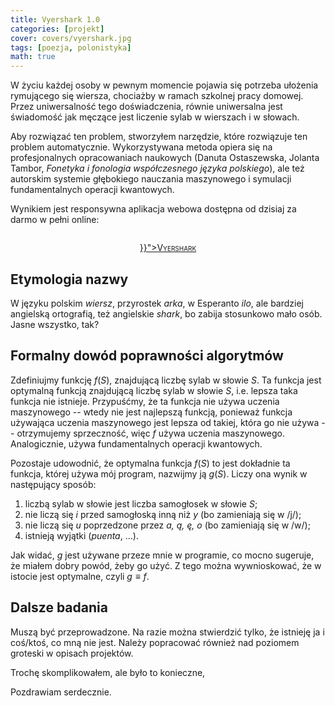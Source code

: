 ```yaml
---
title: Vyershark 1.0
categories: [projekt]
cover: covers/vyershark.jpg
tags: [poezja, polonistyka]
math: true
---
```


W życiu każdej osoby w pewnym momencie pojawia się potrzeba ułożenia rymującego się wiersza, chociażby w ramach szkolnej pracy domowej. Przez uniwersalność tego doświadczenia, równie uniwersalna jest świadomość jak męczące jest liczenie sylab w wierszach i w słowach. <!--more-->

Aby rozwiązać ten problem, stworzyłem narzędzie, które rozwiązuje ten problem automatycznie. Wykorzystywana metoda opiera się na profesjonalnych opracowaniach naukowych (Danuta Ostaszewska, Jolanta Tambor, _Fonetyka i fonologia współczesnego języka polskiego_), ale też autorskim systemie głębokiego nauczania maszynowego i symulacji fundamentalnych operacji kwantowych.

Wynikiem jest responsywna aplikacja webowa dostępna od dzisiaj za darmo w pełni online:


<p style="padding: 1em 0 0 0; text-align: center !important; font-variant: small-caps">
<a href="{{< ref "vyershark.html" >}}">Vyershark</a>
</p>


## Etymologia nazwy

W języku polskim _wiersz_, przyrostek _arka_, w Esperanto _ilo_, ale bardziej angielską ortografią, też angielskie _shark_, bo zabija stosunkowo mało osób. Jasne wszystko, tak?


## Formalny dowód poprawności algorytmów

Zdefiniujmy funkcję $f(S)$, znajdującą liczbę sylab w słowie $S$. Ta funkcja jest optymalną funkcją znajdującą liczbę sylab w słowie $S$, i.e. lepsza taka funkcja nie istnieje. Przypuśćmy, że ta funkcja nie używa uczenia maszynowego -- wtedy nie jest najlepszą funkcją, ponieważ funkcja używająca uczenia maszynowego jest lepsza od takiej, która go nie używa -- otrzymujemy sprzeczność, więc $f$ używa uczenia maszynowego. Analogicznie, używa fundamentalnych operacji kwantowych.

Pozostaje udowodnić, że optymalna funkcja $f(S)$ to jest dokładnie ta funkcja, której używa mój program, nazwijmy ją $g(S)$. Liczy ona wynik w następujący sposób:

1. liczbą sylab w słowie jest liczba samogłosek w słowie $S$;
2. nie liczą się _i_ przed samogłoską inną niż _y_ (bo zamieniają się w /j/);
3. nie liczą się _u_ poprzedzone przez _a, ą, ę, o_ (bo zamieniają się w /w/);
4. istnieją wyjątki (_puenta_, ...). 

Jak widać, $g$ jest używane przeze mnie w programie, co mocno sugeruje, że miałem dobry powód, żeby go użyć. Z tego można wywnioskować, że w istocie jest optymalne, czyli $g \equiv f$.

## Dalsze badania

Muszą być przeprowadzone. Na razie można stwierdzić tylko, że istnieję ja i coś/ktoś, co mną nie jest. Należy popracować również nad poziomem groteski w opisach projektów. 

Trochę skomplikowałem, ale było to konieczne,

Pozdrawiam serdecznie.
